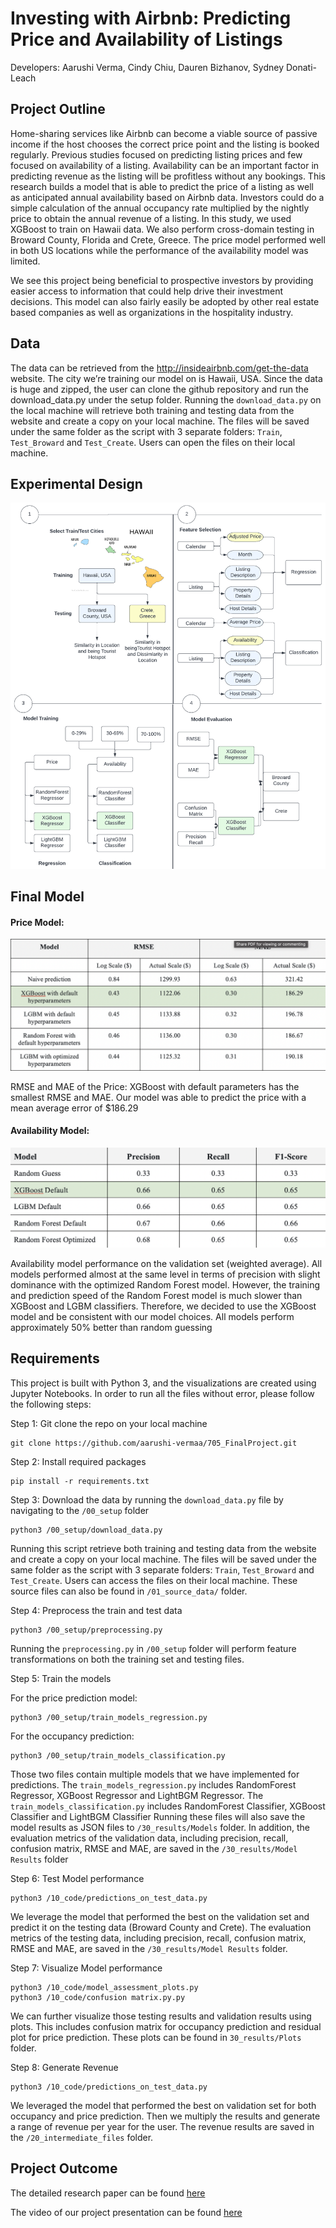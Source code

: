 # Investing with Airbnb: Predicting Price and Availability of Listings

Developers:  Aarushi Verma, Cindy Chiu, Dauren Bizhanov, Sydney Donati-Leach

## Project Outline

Home-sharing services like Airbnb can become a viable source of passive income if the host chooses the correct price point and the listing is booked regularly. Previous studies focused on predicting listing prices and few focused on availability of a listing. Availability can be an important factor in predicting revenue as the listing will be profitless without any bookings. This research builds a model that is able to predict the price of a listing as well as anticipated annual availability based on Airbnb data. Investors could do a simple calculation of the annual occupancy rate multiplied by the nightly price to obtain the annual revenue of a listing. In this study, we used XGBoost to train on Hawaii data. We also perform cross-domain testing in Broward County, Florida and Crete, Greece. The price model performed well in both US locations while the performance of the availability model was limited.

We see this project being beneficial to prospective investors by providing easier access to information that could help drive their investment decisions. This model can also fairly easily be adopted by other real estate based companies as well as organizations in the hospitality industry.

## Data
The data can be retrieved from the http://insideairbnb.com/get-the-data website. The city we’re training our model on is Hawaii, USA. Since the data is huge and zipped, the user can clone the github repository and run the download_data.py under the setup folder. Running the `download_data.py` on the local machine will retrieve both training and testing data from the website and create a copy on your local machine. The files will be saved under the same folder as the script with 3 separate folders: `Train`, `Test_Broward` and `Test_Create`. Users can open the files on their local machine.

## Experimental Design 
![Experimental Design](https://github.com/aarushi-vermaa/705_FinalProject/blob/main/30_results/flowchart.png)

## Final Model

#### Price Model:
![Price Model](https://github.com/aarushi-vermaa/705_FinalProject/blob/main/30_results/PriceModel.png)

RMSE and MAE of the Price: XGBoost with default parameters has the smallest RMSE and MAE. Our model was able to predict the price with a mean average error of $186.29

#### Availability Model:
![Availability Model](https://github.com/aarushi-vermaa/705_FinalProject/blob/main/30_results/AvailabilityModel.png)

Availability model performance on the validation set (weighted average). All models performed almost at the same level in terms of precision with slight dominance with the optimized Random Forest model. However, the training and prediction speed of the Random Forest model is much slower than XGBoost and LGBM classifiers. Therefore, we decided to use the XGBoost model and be consistent with our model choices. All models perform approximately 50% better than random guessing


## Requirements 
This project is built with Python 3, and the visualizations are created using Jupyter Notebooks. In order to run all the files without error, please follow the following steps:

Step 1: Git clone the repo on your local machine    
```
git clone https://github.com/aarushi-vermaa/705_FinalProject.git
```

Step 2: Install required packages   
``` 
pip install -r requirements.txt
```

Step 3: Download the data by running the `download_data.py` file by navigating to the `/00_setup` folder  

``` 
python3 /00_setup/download_data.py
```

Running this script retrieve both training and testing data from the website and create a copy on your local machine. The files will be saved under the same folder as the script with 3 separate folders: `Train`, `Test_Broward` and `Test_Create`. Users can access the files on their local machine. These source files can also be found in `/01_source_data/` folder. 

Step 4: Preprocess the train and test data    
```
python3 /00_setup/preprocessing.py
```

Running the `preprocessing.py` in `/00_setup` folder will perform feature transformations on both the training set and testing files.

Step 5: Train the models    

For the price prediction model:   
```
python3 /00_setup/train_models_regression.py
```

For the occupancy prediction:   
```
python3 /00_setup/train_models_classification.py
```

Those two files contain multiple models that we have implemented for predictions. The `train_models_regression.py` includes RandomForest Regressor, XGBoost Regressor and LightBGM Regressor. The `train_models_classification.py` includes RandomForest Classifier, XGBoost Classifier and LightBGM Classifier Running these files will also save the model results as JSON files to `/30_results/Models` folder. In addition, the evaluation metrics of the validation data, including precision, recall, confusion matrix, RMSE and MAE, are saved in the `/30_results/Model Results` folder
 
Step 6: Test Model performance    
```
python3 /10_code/predictions_on_test_data.py
```

We leverage the model that performed the best on the validation set and predict it on the testing data (Broward County and Crete). The evaluation metrics of the testing data, including precision, recall, confusion matrix, RMSE and MAE, are saved in the `/30_results/Model Results` folder.

Step 7: Visualize Model performance
```
python3 /10_code/model_assessment_plots.py
python3 /10_code/confusion matrix.py.py

```

We can further visualize those testing results and validation results using plots. This includes confusion matrix for occupancy prediction and residual plot for price prediction. These plots can be found in `30_results/Plots` folder. 

Step 8: Generate Revenue 
```
python3 /10_code/predictions_on_test_data.py
```
We leveraged the model that performed the best on validation set for both occupancy and price prediction. Then we multiply the results and generate a range of revenue per year for the user. The revenue results are saved in the `/20_intermediate_files` folder.  


## Project Outcome
The detailed research paper can be found [here](https://github.com/aarushi-vermaa/705_FinalProject/blob/main/40_report/Final%20Report.pdf)


The video of our project presentation can be found [here](https://youtu.be/DqS0XG79uHE)
